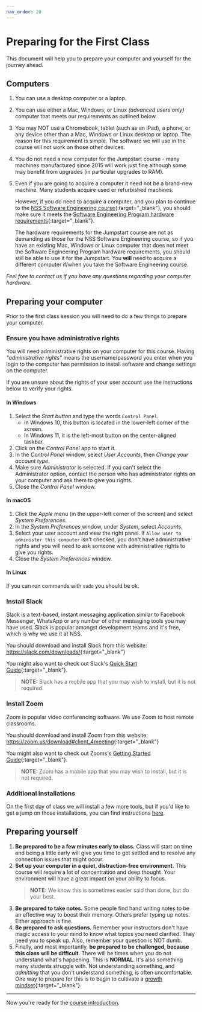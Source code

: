 ```yaml
---
nav_order: 20
---
```


# Preparing for the First Class

This document will help you to prepare your computer and yourself for the journey ahead.

## Computers

1. You can use a desktop computer or a laptop.

1. You can use either a Mac, Windows, or Linux _(advanced users only)_ computer that meets our requirements as outlined below. 

1. You may NOT use a Chromebook, tablet (such as an iPad), a phone, or any device other than a Mac, Windows or Linux desktop or laptop. The reason for this requirement is simple. The software we will use in the course will not work on those other devices.

1. You do not need a new computer for the Jumpstart course - many machines manufactured since 2015 will work just fine although some may benefit from upgrades (in particular upgrades to RAM).

1. Even if you are going to acquire a computer it need not be a brand-new machine. Many students acquire used or refurbished machines.

    However, if you do need to acquire a computer, and you plan to continue to the [NSS Software Engineering course](https://nashvillesoftwareschool.com/programs/software-engineering){:target="_blank"}, you should make sure it meets the [Software Engineering Program hardware requirements](https://learn.nashvillesoftwareschool.com/blog/2022/01/14/hardware-requirements-software-engineering-program){:target="_blank"}.

    The hardware requirements for the Jumpstart course are not as demanding as those for the NSS Software Engineering course, so if you have an existing Mac, Windows or Linux computer that does not meet the Software Engineering Program hardware requirements, you should still be able to use it for the Jumpstart. You **will** need to acquire a different computer if/when you take the Software Engineering course.

_Feel free to contact us if you have any questions regarding your computer hardware._

## Preparing your computer

Prior to the first class session you will need to do a few things to prepare your computer.

### Ensure you have administrative rights

You will need administrative rights on your computer for this course. Having _"administrative rights"_ means the username/password you enter when you login to the computer has permission to install software and change settings on the computer.

If you are unsure about the rights of your user account use the instructions below to verify your rights.

#### In Windows

1. Select the _Start button_ and type the words `Control Panel`.
    * In Windows 10, this button is located in the lower-left corner of the screen.
    * In Windows 11, it is the left-most button on the center-aligned taskbar.
1. Click on the _Control Panel_ app to start it.
1. In the _Control Panel_ window, select _User Accounts_, then _Change your account type_.
1. Make sure _Administrator_ is selected. If you can't select the Administrator option, contact the person who has administrator rights on your computer and ask them to give you rights.
1. Close the _Control Panel_ window.

#### In macOS

1. Click the _Apple_ menu (in the upper-left corner of the screen) and select _System Preferences_.
1. In the _System Preferences_ window, under _System_, select _Accounts_.
1. Select your user account and view the right panel. If `Allow user to administer this computer` isn't checked, you don't have administrative rights and you will need to ask someone with administrative rights to give you rights.
1. Close the _System Preferences_ window.

#### In Linux

If you can run commands with `sudo` you should be ok.

### Install Slack

Slack is a text-based, instant messaging application similar to Facebook Messenger, WhatsApp or any number of other messaging tools you may have used. Slack is popular amongst development teams and it's free, which is why we use it at NSS.

You should download and install Slack from this website: <https://slack.com/downloads/>{:target="_blank"}

You might also want to check out Slack's [Quick Start Guide](https://slack.com/help/articles/360059928654-How-to-use-Slack--your-quick-start-guide){:target="_blank"}.

> **NOTE:** Slack has a mobile app that you may wish to install, but it is not required.

### Install Zoom

Zoom is popular video conferencing software. We use Zoom to host remote classrooms.

You should download and install Zoom from this website: <https://zoom.us/download#client_4meeting>{:target="_blank"}

You might also want to check out Zooms's [Getting Started Guide](https://support.zoom.us/hc/en-us/categories/200101697){:target="_blank"}.

> **NOTE:** Zoom has a mobile app that you may wish to install, but it is not required.

### Additional Installations

On the first day of class we will install a few more tools, but if you'd like to get a jump on those installations, you can find instructions [here](../../classroom/installations).

## Preparing yourself

1. **Be prepared to be a few minutes early to class.** Class will start on time and being a little early will give you time to get settled and to resolve any connection issues that might occur.
1. **Set up your computer in a quiet, distraction-free environment.** This course will require a lot of concentration and deep thought. Your environment will have a great impact on your ability to focus.
    > **NOTE:** We know this is sometimes easier said than done, but do your best.
1. **Be prepared to take notes.** Some people find hand writing notes to be an effective way to boost their memory. Others prefer typing up notes. Either approach is fine.
1. **Be prepared to ask questions.** Remember your instructors don't have magic access to your mind to know what topics you need clarified. They need you to speak up. Also, remember your question is NOT dumb.
1. Finally, and most importantly, **be prepared to be challenged, because this class will be difficult**. There will be times when you do not understand what's happening. This is **NORMAL**. It's also something many students struggle with. Not understanding something, and _admitting_ that you don't understand something, is often uncomfortable. One way to prepare for this is to begin to cultivate a [growth mindset](https://www.psychologytoday.com/us/basics/growth-mindset){:target="_blank"}.

---

Now you're ready for the [course introduction](course_intro.md).
